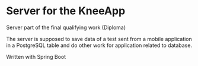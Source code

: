 # Server for the KneeApp
Server part of the final qualifying work (Diploma)

The server is supposed to save data of a test sent from a mobile application in a PostgreSQL table and do other work for application related to database.

Written with Spring Boot

